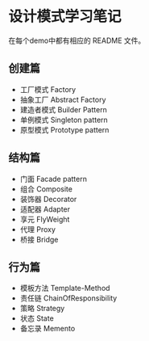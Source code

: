 # 设计模式学习笔记
在每个demo中都有相应的 README 文件。

## 创建篇

- 工厂模式 Factory
- 抽象工厂 Abstract Factory
- 建造者模式 Builder Pattern
- 单例模式 Singleton pattern
- 原型模式 Prototype pattern
## 结构篇
- 门面 Facade pattern
- 组合 Composite
- 装饰器 Decorator
- 适配器 Adapter
- 享元 FlyWeight
- 代理 Proxy
- 桥接 Bridge
## 行为篇
- 模板方法 Template-Method
- 责任链 ChainOfResponsibility
- 策略 Strategy
- 状态 State
- 备忘录 Memento

